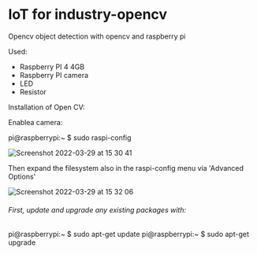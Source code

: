# IoT for industry-opencv
Opencv object detection with opencv and raspberry pi

Used:
  - Raspberry PI 4 4GB
  - Raspberry PI camera
  - LED 
  - Resistor


Installation of Open CV:

Enablea camera:

pi@raspberrypi:~ $ sudo raspi-config
  
![Screenshot 2022-03-29 at 15 30 41](https://user-images.githubusercontent.com/59376179/160622689-b0b91a0e-3ca3-4ef9-a936-ad49a798dda3.png)

Then expand the filesystem also in the raspi-config menu via 'Advanced Options'

![Screenshot 2022-03-29 at 15 32 06](https://user-images.githubusercontent.com/59376179/160623107-a4b4b54a-1fcb-47d4-b61b-616c76546969.png)

###### First, update and upgrade any existing packages with:

pi@raspberrypi:~ $ sudo apt-get update
pi@raspberrypi:~ $ sudo apt-get upgrade
  
  
